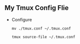 ## My Tmux Config Flie


- Configure


      mv ./tmux.conf ~/.tmux.conf
    
      tmux source-file ~/.tmux.conf


